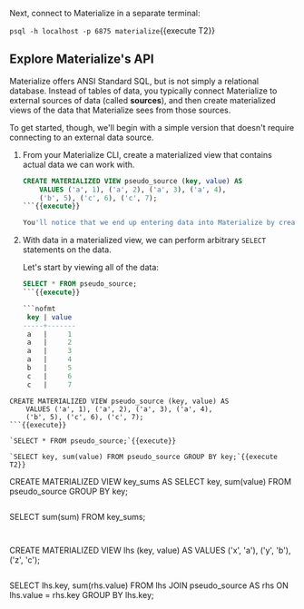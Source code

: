 Next, connect to Materialize in a separate terminal:

`psql -h localhost -p 6875 materialize`{{execute T2}}

## Explore Materialize's API

Materialize offers ANSI Standard SQL, but is not simply a relational database. Instead of tables of data, you typically connect Materialize to external sources of data (called **sources**), and then create materialized views of the data that Materialize sees from those sources.

To get started, though, we'll begin with a simple version that doesn't require connecting to an external data source.

1. From your Materialize CLI, create a materialized view that contains actual data we can work with.

    ```sql
    CREATE MATERIALIZED VIEW pseudo_source (key, value) AS
        VALUES ('a', 1), ('a', 2), ('a', 3), ('a', 4),
        ('b', 5), ('c', 6), ('c', 7);
    ```{{execute}}

    You'll notice that we end up entering data into Materialize by creating a materialized view from some other data, rather than the typical `INSERT` operation. This is how one interacts with Materialize. In most cases, this data would have come from an external source and get fed into Materialize from a file or a stream.

1. With data in a materialized view, we can perform arbitrary `SELECT` statements on the data.

    Let's start by viewing all of the data:

    ```sql
    SELECT * FROM pseudo_source;
    ```{{execute}}

    ```nofmt
     key | value
    -----+-------
     a   |     1
     a   |     2
     a   |     3
     a   |     4
     b   |     5
     c   |     6
     c   |     7
    ```





```
CREATE MATERIALIZED VIEW pseudo_source (key, value) AS
    VALUES ('a', 1), ('a', 2), ('a', 3), ('a', 4),
    ('b', 5), ('c', 6), ('c', 7);
```{{execute}}

`SELECT * FROM pseudo_source;`{{execute}}

`SELECT key, sum(value) FROM pseudo_source GROUP BY key;`{{execute T2}}

```
CREATE MATERIALIZED VIEW key_sums AS
    SELECT key, sum(value) FROM pseudo_source GROUP BY key;
```{{execute}}

```
SELECT sum(sum) FROM key_sums;
```{{execute}}


```
CREATE MATERIALIZED VIEW lhs (key, value) AS
    VALUES ('x', 'a'), ('y', 'b'), ('z', 'c');
```{{execute}}

```
SELECT lhs.key, sum(rhs.value)
FROM lhs
JOIN pseudo_source AS rhs
ON lhs.value = rhs.key
GROUP BY lhs.key;
```{{execute}}